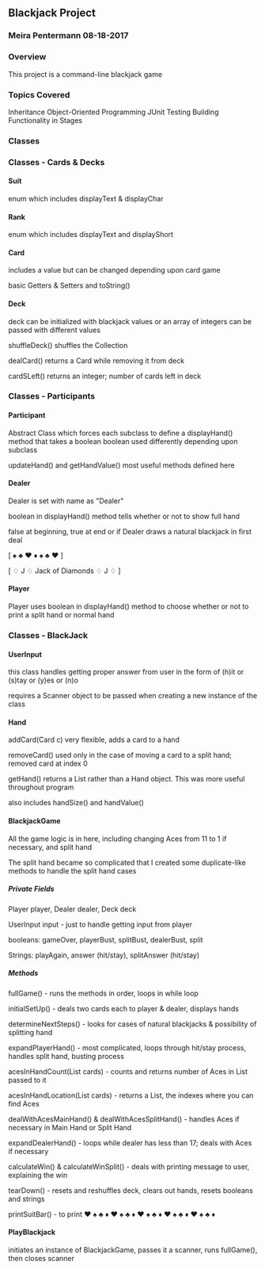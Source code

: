 ## Blackjack Project

### Meira Pentermann 08-18-2017

### Overview
This project is a command-line blackjack game

### Topics Covered
Inheritance
Object-Oriented Programming
JUnit Testing
Building Functionality in Stages

### Classes
### Classes - Cards & Decks
#### Suit 
enum which includes displayText & displayChar

#### Rank
enum which includes displayText and displayShort

#### Card
includes a value but can be changed depending upon card game

basic Getters & Setters and toString()

#### Deck
deck can be initialized with blackjack values or an array of integers can be passed with different values

shuffleDeck() shuffles the Collection

dealCard() returns a Card while removing it from deck

cardSLeft() returns an integer; number of cards left in deck

### Classes - Participants
#### Participant
Abstract Class which forces each subclass to define a displayHand() method that takes a boolean
boolean used differently depending upon subclass

updateHand() and getHandValue() most useful methods defined here

#### Dealer
Dealer is set with name as "Dealer"

boolean in displayHand() method tells whether or not to show full hand

false at beginning, true at end or if Dealer draws a natural blackjack in first deal

[   ♠   ♣   ♥   ♦   ♠   ♣   ♥   ]

[ ♢ J ♢    Jack of Diamonds  ♢ J ♢ ]

#### Player
Player uses boolean in displayHand() method to choose whether or not to print a split hand or normal hand

### Classes - BlackJack
#### UserInput
this class handles getting proper answer from user in the form of (h)it or (s)tay or (y)es or (n)o

requires a Scanner object to be passed when creating a new instance of the class

#### Hand
addCard(Card c) very flexible, adds a card to a hand

removeCard() used only in the case of moving a card to a split hand; removed card at index 0

getHand() returns a List<Card> rather than a Hand object. This was more useful throughout program

also includes handSize() and handValue()

#### BlackjackGame
All the game logic is in here, including changing Aces from 11 to 1 if necessary, and split hand

The split hand became so complicated that I created some duplicate-like methods to handle the split hand cases

##### Private Fields
Player player, Dealer dealer, Deck deck

UserInput input - just to handle getting input from player

booleans: gameOver, playerBust, splitBust, dealerBust, split

Strings: playAgain, answer (hit/stay), splitAnswer (hit/stay)

##### Methods
fullGame() - runs the methods in order, loops in while loop

initialSetUp() - deals two cards each to player & dealer, displays hands

determineNextSteps() - looks for cases of natural blackjacks & possibility of splitting hand

expandPlayerHand() - most complicated, loops through hit/stay process, handles split hand, busting process

acesInHandCount(List<Card> cards) - counts and returns number of Aces in List<Card> passed to it

acesInHandLocation(List<Card> cards) - returns a List<Integer>, the indexes where you can find Aces

dealWithAcesMainHand() & dealWithAcesSplitHand() - handles Aces if necessary in Main Hand or Split Hand

expandDealerHand() - loops while dealer has less than 17; deals with Aces if necessary

calculateWin() & calculateWinSplit() - deals with printing message to user, explaining the win

tearDown() - resets and reshuffles deck, clears out hands, resets booleans and strings

printSuitBar() - to print ♥   ♠   ♣   ♦   ♥   ♠   ♣   ♦   ♥   ♠   ♣   ♦   ♥   ♠   ♣   ♦   ♥   ♠   ♣   ♦ 


#### PlayBlackjack
initiates an instance of BlackjackGame, passes it a scanner, runs fullGame(), then closes scanner




